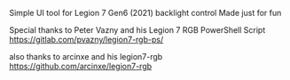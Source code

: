 Simple UI tool for Legion 7 Gen6 (2021) backlight control
Made just for fun

Special thanks to Peter Vazny and his Legion 7 RGB PowerShell Script
https://gitlab.com/pvazny/legion7-rgb-ps/

also thanks to arcinxe and his legion7-rgb 
https://github.com/arcinxe/legion7-rgb
